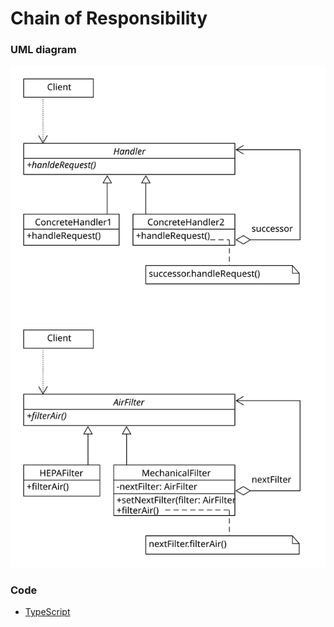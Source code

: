 # Chain of Responsibility

### UML diagram
![chain-of-responsibility](img/chain-of-responsibility.svg)

### Code
 - [TypeScript](chain-of-responsibility.ts)
